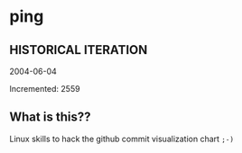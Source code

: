 # ping

## HISTORICAL ITERATION
2004-06-04

Incremented: 2559

## What is this?? 
Linux skills to hack the github commit visualization chart `;-)`
